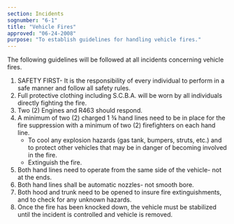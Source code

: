 ```yaml
---
section: Incidents
sognumber: "6-1"
title: "Vehicle Fires"
approved: "06-24-2008"
purpose: "To establish guidelines for handling vehicle fires."
---
```


The following guidelines will be followed at all incidents concerning vehicle fires.

1. SAFETY FIRST- It is the responsibility of every individual to perform in a safe manner and follow all safety rules. 
2. Full protective clothing including S.C.B.A. will be worn by all individuals directly fighting the fire.  
3. Two (2) Engines and R463 should respond.  
4. A minimum of two (2) charged 1 ¾ hand lines need to be in place for the fire suppression with a minimum of two (2) firefighters on each hand line.  
   - To cool any explosion hazards (gas tank, bumpers, struts, etc.) and to protect other vehicles that may be in danger of becoming involved in the fire.  
   - Extinguish the fire. 
5. Both hand lines need to operate from the same side of the vehicle- not at the ends.
6. Both hand lines shall be automatic nozzles- not smooth bore. 
7. Both hood and trunk need to be opened to insure fire extinguishments, and to check for any unknown hazards.  
8. Once the fire has been knocked down, the vehicle must be stabilized until the incident is controlled and vehicle is removed.  

